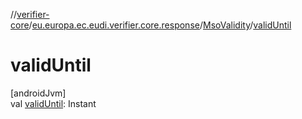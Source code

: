 //[verifier-core](../../../index.md)/[eu.europa.ec.eudi.verifier.core.response](../index.md)/[MsoValidity](index.md)/[validUntil](valid-until.md)

# validUntil

[androidJvm]\
val [validUntil](valid-until.md): Instant
